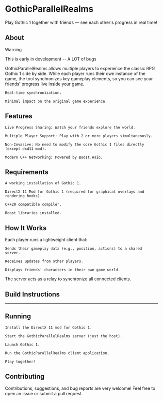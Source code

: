 # GothicParallelRealms

Play Gothic 1 together with friends — see each other's progress in real time!
## About

>[!WARNING]
>This is early in development -- A LOT of bugs

GothicParallelRealms allows multiple players to experience the classic RPG Gothic 1 side by side.
While each player runs their own instance of the game, the tool synchronizes key gameplay elements, so you can see your friends' progress live inside your game.

    Real-time synchronization.

    Minimal impact on the original game experience.

## Features

    Live Progress Sharing: Watch your friends explore the world.

    Multiple Player Support: Play with 2 or more players simultaneously.

    Non-Invasive: No need to modify the core Gothic 1 files directly (except dxd11 mod).

    Modern C++ Networking: Powered by Boost.Asio.

## Requirements

    A working installation of Gothic 1.

    DirectX 11 Mod for Gothic 1 (required for graphical overlays and rendering hooks).

    C++20 compatible compiler.

    Boost libraries installed.

## How It Works

Each player runs a lightweight client that:

    Sends their gameplay data (e.g., position, actions) to a shared server.

    Receives updates from other players.

    Displays friends' characters in their own game world.

The server acts as a relay to synchronize all connected clients.


## Build Instructions
----

## Running

    Install the DirectX 11 mod for Gothic 1.

    Start the GothicParallelRealms server (just the host).

    Launch Gothic 1.

    Run the GothicParallelRealms client application.

    Play together!

## Contributing

Contributions, suggestions, and bug reports are very welcome!
Feel free to open an issue or submit a pull request.
